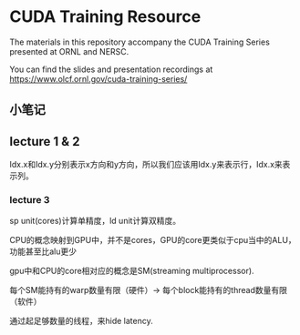 # CUDA Training Resource
The materials in this repository accompany the CUDA Training Series presented at ORNL and NERSC.

You can find the slides and presentation recordings at https://www.olcf.ornl.gov/cuda-training-series/

## 小笔记

## lecture 1 & 2

Idx.x和Idx.y分别表示x方向和y方向，所以我们应该用Idx.y来表示行，Idx.x来表示列。

### lecture 3

sp unit(cores)计算单精度，ld unit计算双精度。

CPU的概念映射到GPU中，并不是cores，GPU的core更类似于cpu当中的ALU，功能甚至比alu更少

gpu中和CPU的core相对应的概念是SM(streaming multiprocessor).

每个SM能持有的warp数量有限（硬件）-> 每个block能持有的thread数量有限（软件）

通过起足够数量的线程，来hide latency.
